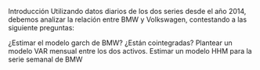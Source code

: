 Introducción
Utilizando datos diarios de los dos series desde el año 2014, debemos analizar la relación entre BMW y Volkswagen, contestando a las siguiente preguntas:

¿Estimar el modelo garch de BMW?
¿Están cointegradas?
Plantear un modelo VAR mensual entre los dos activos.
Estimar un modelo HHM para la serie semanal de BMW